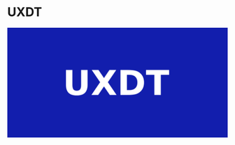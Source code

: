 # UXDT
![Image of Yaktocat](https://github.com/pegandoasmanhas/UxDT/blob/main/statics/imgs/github.png)
